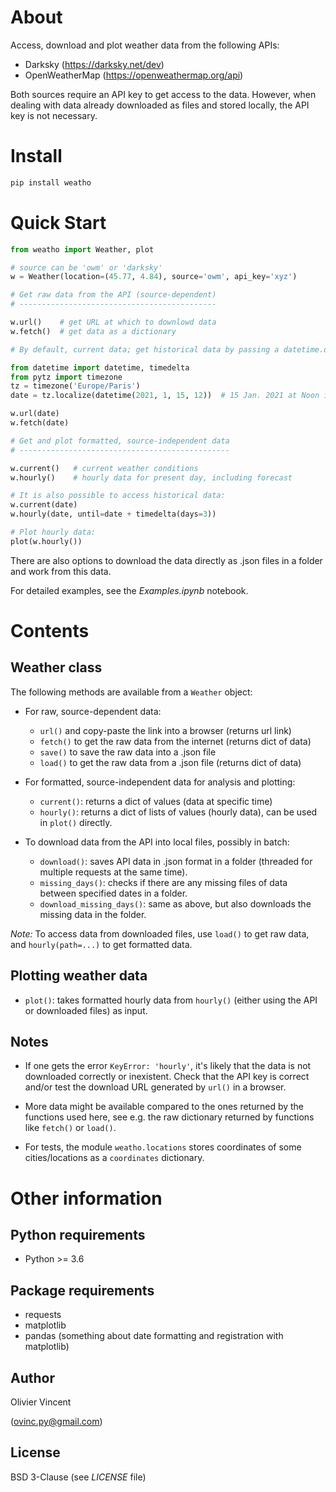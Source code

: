 # About

Access, download and plot weather data from the following APIs:
- Darksky (https://darksky.net/dev)
- OpenWeatherMap (https://openweathermap.org/api)

Both sources require an API key to get access to the data. However, when dealing with data already downloaded as files and stored locally, the API key is not necessary.

# Install

```bash
pip install weatho
```

# Quick Start

```python
from weatho import Weather, plot

# source can be 'owm' or 'darksky'
w = Weather(location=(45.77, 4.84), source='owm', api_key='xyz')

# Get raw data from the API (source-dependent)
# --------------------------------------------

w.url()    # get URL at which to downlowd data
w.fetch()  # get data as a dictionary

# By default, current data; get historical data by passing a datetime.datetime:

from datetime import datetime, timedelta
from pytz import timezone
tz = timezone('Europe/Paris')
date = tz.localize(datetime(2021, 1, 15, 12))  # 15 Jan. 2021 at Noon in Paris timezone

w.url(date)
w.fetch(date)

# Get and plot formatted, source-independent data
# -----------------------------------------------

w.current()   # current weather conditions
w.hourly()    # hourly data for present day, including forecast

# It is also possible to access historical data:
w.current(date)
w.hourly(date, until=date + timedelta(days=3))

# Plot hourly data:
plot(w.hourly())
```

There are also options to download the data directly as .json files in a folder and work from this data.

For detailed examples, see the *Examples.ipynb* notebook.


# Contents


## Weather class

The following methods are available from a `Weather` object:

- For raw, source-dependent data:
    - `url()` and copy-paste the link into a browser (returns url link)
    - `fetch()` to get the raw data from the internet (returns dict of data)
    - `save()` to save the raw data into a .json file
    - `load()` to get the raw data from a .json file (returns dict of data)

- For formatted, source-independent data for analysis and plotting:
    - `current()`: returns a dict of values (data at specific time)
    - `hourly()`: returns a dict of lists of values (hourly data), can be used in `plot()` directly.

- To download data from the API into local files, possibly in batch:
    - `download()`: saves API data in .json format in a folder (threaded for multiple requests at the same time).
    - `missing_days()`: checks if there are any missing files of data between specified dates in a folder.
    - `download_missing_days()`: same as above, but also downloads the missing data in the folder.

*Note:* To access data from downloaded files, use `load()` to get raw data, and `hourly(path=...)` to get formatted data.

## Plotting weather data

- `plot()`: takes formatted hourly data from `hourly()` (either using the API or downloaded files) as input.

## Notes

- If one gets the error `KeyError: 'hourly'`, it's likely that the data is not
downloaded correctly or inexistent. Check that the API key is correct and/or
test the download URL generated by `url()` in a browser.

- More data might be available compared to the ones returned by the functions
used here, see e.g. the raw dictionary returned by functions like `fetch()` or `load()`.

- For tests, the module `weatho.locations` stores coordinates of some cities/locations as a `coordinates` dictionary.


# Other information

## Python requirements

- Python >= 3.6

## Package requirements

- requests
- matplotlib
- pandas (something about date formatting and registration with matplotlib)

## Author

Olivier Vincent

(ovinc.py@gmail.com)

## License

BSD 3-Clause (see *LICENSE* file)
